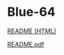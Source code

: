 # Blue-64

[README (HTML)](https://html-preview.github.io/?url=https://github.io/sideprojectslab/blue-64/tree/main/README.html)

<a id="README (PDF Download)" href="https://raw.githubusercontent.com/sideprojectslab/blue-64/tree/main/README.pdf">README.pdf</a>

